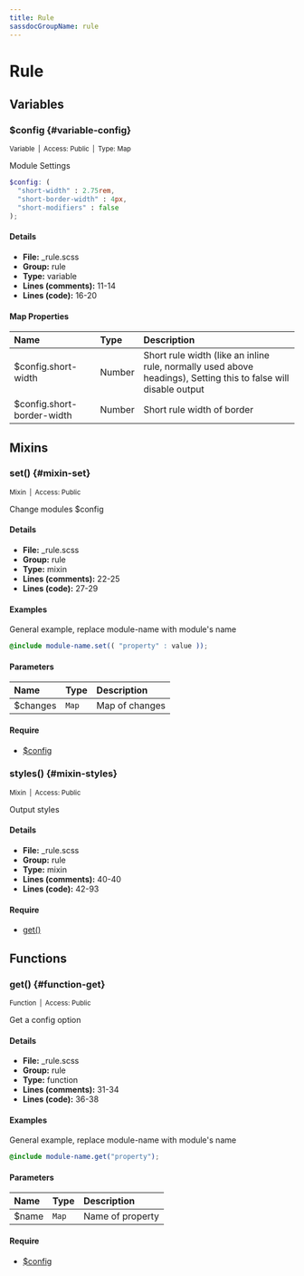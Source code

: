 ```yaml
---
title: Rule
sassdocGroupName: rule
---
```



# Rule





## Variables




###  $config {#variable-config} 

<small>Variable&ensp;|&ensp;Access: Public&ensp;|&ensp;Type: Map</small>

  

Module Settings
    
    

``` scss
$config: (
  "short-width" : 2.75rem,
  "short-border-width" : 4px,
  "short-modifiers" : false
);
```
  

#### Details

- **File:** _rule.scss
- **Group:** rule
- **Type:** variable
- **Lines (comments):** 11-14
- **Lines (code):** 16-20
    
    

#### Map Properties


|Name|Type|Description|
|:--|:--|:--|
|$config.short-width|Number|Short rule width (like an inline rule, normally used above headings), Setting this to false will disable output|
|$config.short-border-width|Number|Short rule width of border|

    
  

## Mixins




###  set() {#mixin-set} 

<small>Mixin&ensp;|&ensp;Access: Public</small>

  

Change modules $config
    
    

#### Details

- **File:** _rule.scss
- **Group:** rule
- **Type:** mixin
- **Lines (comments):** 22-25
- **Lines (code):** 27-29
    
    

#### Examples

General example, replace module-name with module's name      


``` scss
@include module-name.set(( "property" : value ));
```
  

      

#### Parameters


|Name|Type|Description|
|:--|:--|:--|
|$changes|`Map`|Map of changes|

    

#### Require

- [$config](/sass/components/badge/#variable-config)
  


###  styles() {#mixin-styles} 

<small>Mixin&ensp;|&ensp;Access: Public</small>

  

Output styles
    
    

#### Details

- **File:** _rule.scss
- **Group:** rule
- **Type:** mixin
- **Lines (comments):** 40-40
- **Lines (code):** 42-93
    
    

#### Require

- [get()](/sass/components/badge/#function-get)
  
  

## Functions




###  get() {#function-get} 

<small>Function&ensp;|&ensp;Access: Public</small>

  

Get a config option
    
    

#### Details

- **File:** _rule.scss
- **Group:** rule
- **Type:** function
- **Lines (comments):** 31-34
- **Lines (code):** 36-38
    
    

#### Examples

General example, replace module-name with module's name      


``` scss
@include module-name.get("property");
```
  

      

#### Parameters


|Name|Type|Description|
|:--|:--|:--|
|$name|`Map`|Name of property|

    

#### Require

- [$config](/sass/components/badge/#variable-config)
  
  
  